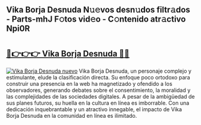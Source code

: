 ## Vika Borja Desnuda N𝚞𝚎vos desn𝚞dos filtr𝚊dos - Parts-mhJ F𝚘tos vid𝚎o - C𝚘ntenido atr𝚊ctivo Npi0R

# <h2><a href="http://mb278h5.tromn.icu/?c=Vika+Borja+Desnuda">🔗👉👉👉 Vika Borja Desnuda 🔗🔗</a></h2>

[![Vika Borja Desnuda nuevo](https://i.imgur.com/pEAQMta.gif)](http://mb278h5.tromn.icu/?c=Vika+Borja+Desnuda)
Vika Borja Desnuda, un personaje complejo y estimulante, elude la clasificación directa. Su enfoque poco ortodoxo para construir una presencia en la web ha magnetizado y ofendido a los observadores, generando debates sobre el consentimiento, la moralidad y las complejidades de las sociedades digitales. A pesar de la ambigüedad de sus planes futuros, su huella en la cultura en línea es imborrable. Con una dedicación inquebrantable y un atractivo innegable, el impacto de Vika Borja Desnuda en la comunidad en línea es ilimitado.
